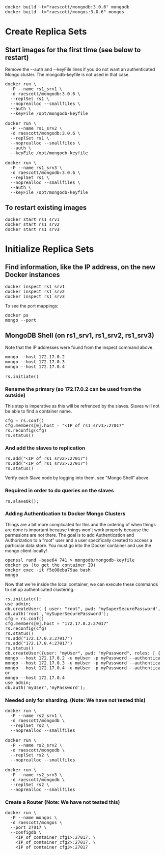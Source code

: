 <pre>
docker build -t="raescott/mongodb:3.0.6" mongodb
docker build -t="raescott/mongos:3.0.6" mongos
</pre>

# Create Replica Sets

## Start images for the first time (see below to restart)
Remove the --auth and --keyFile lines if you do not want an authenticated Mongo cluster.  The mongodb-keyfile is not 
used in that case.
<pre>
docker run \
  -P --name rs1_srv1 \
  -d raescott/mongodb:3.0.6 \
  --replSet rs1 \
  --noprealloc --smallfiles \
  --auth \
  --keyFile /opt/mongodb-keyfile

docker run \
  -P --name rs1_srv2 \
  -d raescott/mongodb:3.0.6 \
  --replSet rs1 \
  --noprealloc --smallfiles \
  --auth \
  --keyFile /opt/mongodb-keyfile

docker run \
  -P --name rs1_srv3 \
  -d raescott/mongodb:3.0.6 \
  --replSet rs1 \
  --noprealloc --smallfiles \
  --auth \
  --keyFile /opt/mongodb-keyfile
</pre>
  
## To restart existing images
<pre>
docker start rs1_srv1
docker start rs1_srv2
docker start rs1_srv3
</pre>
  
# Initialize Replica Sets

## Find information, like the IP address, on the new Docker instances
<pre>
docker inspect rs1_srv1
docker inspect rs1_srv2
docker inspect rs1_srv3
</pre>

To see the port mappings:
<pre>
docker ps 
mongo --port <port>
</pre>

## MongoDB Shell (on rs1_srv1, rs1_srv2, rs1_srv3)
Note that the IP addresses were found from the inspect command above.
<pre>
mongo --host 172.17.0.2
mongo --host 172.17.0.3
mongo --host 172.17.0.4

rs.initiate()
</pre>

### Rename the primary (so 172.17.0.2 can be used from the outside)
This step is imperative as this will be refrenced by the slaves. Slaves will not be able to find a container name.

<pre>
cfg = rs.conf()
cfg.members[0].host = "&lt;IP_of_rs1_srv1&gt;:27017"
rs.reconfig(cfg)
rs.status()
</pre>

### And add the slaves to replication
<pre>
rs.add("&lt;IP_of_rs1_srv2&gt;:27017")
rs.add("&lt;IP_of_rs1_srv3&gt;:27017")
rs.status()
</pre>
Verify each Slave node by logging into them, see "Mongo Shell" above.

### Required in order to do queries on the slaves
<pre>
rs.slaveOk();
</pre>

### Adding Authentication to Docker Mongo Clusters
Things are a bit more complicated for this and the ordering of when things are done is important because things won't
work properly because the permssions are not there.  The goal is to add Authentication and Authorization to a "root"
user and a user specifically created to access a particular data store.  You must go into the Docker container and use 
the mongo client locally!

<pre>
openssl rand -base64 741 > mongodb/mongodb-keyfile
docker ps (to get the container ID)
docker exec -it f5e08eba79aa bash
mongo
</pre>
Now that we're inside the local container, we can execute these commands to set up authenticated clustering.
<pre>
rs.initiate();
use admin;
db.createUser( { user: "root", pwd: "mySuperSecurePassword", roles: [ { role: "root", db: "admin" }, ] })
db.auth('root','mySuperSecurePassword');
cfg = rs.conf()
cfg.members[0].host = "172.17.0.2:27017"
rs.reconfig(cfg)
rs.status()
rs.add("172.17.0.3:27017")
rs.add("172.17.0.4:27017")
rs.status()
db.createUser({user: "myUser", pwd: "myPassword", roles: [ { role: "dbOwner", db: "myDb" } ] });
mongo --host 172.17.0.2 -u myUser -p myPassword --authenticationDatabase admin myDb
mongo --host 172.17.0.3 -u myUser -p myPassword --authenticationDatabase admin myDb
mongo --host 172.17.0.4 -u myUser -p myPassword --authenticationDatabase admin myDb
or
mongo --host 172.17.0.4
use admin;
db.auth('myUser','myPassword');
</pre>

### Needed only for sharding. (Note: We have not tested this)

<pre>
docker run \
  -P --name rs2_srv1 \
  -d raescott/mongodb \
  --replSet rs2 \
  --noprealloc --smallfiles

docker run \
  -P --name rs2_srv2 \
  -d raescott/mongodb \
  --replSet rs2 \
  --noprealloc --smallfiles

docker run \
  -P --name rs2_srv3 \
  -d raescott/mongodb \
  --replSet rs2 \
  --noprealloc --smallfiles
</pre>

### Create a Router (Note: We have not tested this)
<pre>
docker run \
  -P --name mongos \
  -d raescott/mongos \
  --port 27017 \
  --configdb \
    &lt;IP_of_container_cfg1&gt;:27017, \
    &lt;IP_of_container_cfg2&gt;:27017, \
    &lt;IP_of_container_cfg3&gt;:27017
</pre>
